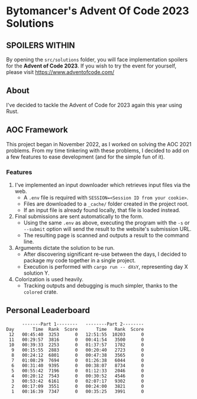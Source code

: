# Bytomancer's Advent Of Code 2023 Solutions

## SPOILERS WITHIN

By opening the `src/solutions` folder,
you will face implementation spoilers for the **Advent of Code 2023**.
If you wish to try the event for yourself,
please visit https://www.adventofcode.com/

## About

I've decided to tackle the Advent of Code for 2023 again this year using Rust.

## AOC Framework

This project began in November 2022,
as I worked on solving the AOC 2021 problems.
From my time tinkering with these problems,
I decided to add on a few features to ease development
(and for the simple fun of it).

### Features

1. I've implemented an input downloader which retrieves input files via the web.
   - A `.env` file is required with `SESSION=<Session ID from your cookie>`.
   - Files are downloaded to a `_cache/` folder created in the project root.
   - If an input file is already found locally, that file is loaded instead.
2. Final submissions are sent automatically to the form.
   - Using the same `.env` as above,
     executing the program with the `-s` or `--submit`
     option will send the result to the website's submission URL.
   - The resulting page is scanned and outputs a result to the command line.
3. Arguments dictate the solution to be run.
   - After discovering significant re-use between the days,
     I decided to package my code together in a single project.
   - Execution is performed with `cargo run -- dXsY`,
     representing day X solution Y.
4. Colorization is used heavily.
   - Tracking outputs and debugging is much simpler,
     thanks to the `colored` crate.

## Personal Leaderboard

```
      -------Part 1--------   --------Part 2--------
Day       Time  Rank  Score       Time   Rank  Score
 12   00:45:40  3253      0   12:51:55  10203      0
 11   00:29:57  3816      0   00:41:54   3500      0
 10   00:39:33  2253      0   01:37:57   1782      0
  9   00:15:55  2883      0   00:20:40   2723      0
  8   00:24:12  6801      0   00:47:38   3565      0
  7   01:08:29  7694      0   01:26:38   6044      0
  6   00:31:40  9395      0   00:38:07   8734      0
  5   00:55:42  7196      0   01:12:33   2046      0
  4   00:20:12  7543      0   00:30:52   4546      0
  3   00:53:42  6161      0   02:07:17   9302      0
  2   00:17:09  3551      0   00:24:00   3821      0
  1   00:16:39  7347      0   00:35:25   3991      0
```
